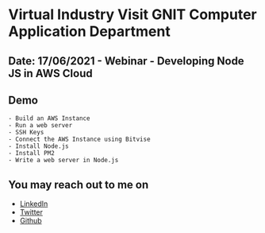 # Virtual Industry Visit GNIT Computer Application Department

## Date: 17/06/2021 - Webinar - Developing Node JS in AWS Cloud

## Demo

    - Build an AWS Instance
    - Run a web server
    - SSH Keys
    - Connect the AWS Instance using Bitvise
    - Install Node.js
    - Install PM2
    - Write a web server in Node.js

## You may reach out to me on

- [LinkedIn](https://www.linkedin.com/in/roysaibal/)
- [Twitter](https://twitter.com/SaibalRoy_21)
- [Github](https://github.com/saibal-roy)

